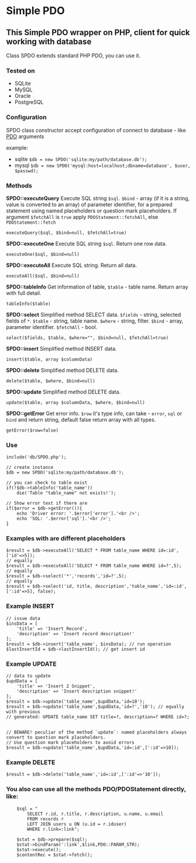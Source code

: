# Simple PDO

## This Simple PDO wrapper on PHP, client for quick working with database
Class SPDO extends standard PHP PDO, you can use it. 

### Tested on
- SQLite
- MySQL
- Oracle
- PostgreSQL


### Configuration
SPDO class constructor accept configuration of connect to database - like [PDO](http://php.net/manual/en/pdo.construct.php) arguments


example:
- sqlite `$db = new SPDO('sqlite:my/path/database.db');`
- mysql `$db = new SPDO('mysql:host=localhost;dbname=database', $user, $passwd);`


### Methods

**SPDO::executeQuery**
Execute SQL string `$sql`. `$bind` - array (if it is a string, value is converted to an array) of parameter identifier, for a prepared statement using named placeholders or question mark placeholders. If argument `$fetchAll` is `true` apply `PDOStatement::fetchAll`, else `PDOStatement::fetch`
```
executeQuery($sql, $bind=null, $fetchAll=true)
```

**SPDO::executeOne**
Execute SQL string `$sql`. Return one row data. 
```
executeOne($sql, $bind=null)
```

**SPDO::executeAll**
Execute SQL string. Return all data.
```
executeAll($sql, $bind=null)
```

**SPDO::tableInfo**
Get information of table, `$table` - table name. Return array with full detail.
```
tableInfo($table) 
```

**SPDO::select**
Simplified method SELECT data. `$fields` - string, selected fields of `*`. `$table` - string, table name. `$where` - string, filter. `$bind` - array, parameter identifier. `$fetchAll` - bool. 
```
select($fields, $table, $where="", $bind=null, $fetchAll=true)
```

**SPDO::insert**
Simplified method INSERT data.
```
insert($table, array $columnData)
```

**SPDO::delete**
Simplified method DELETE data.
```
delete($table, $where, $bind=null)
```

**SPDO::update**
Simplified method DELETE data.
```
update($table, array $columnData, $where, $bind=null)
```

**SPDO::getError**
Get error info. `$row` it's type info, can take - `error`, `sql` or `bind` and return string, default false return array with all types.
```
getError($row=false)
```


### Use
```
include('db/SPDO.php');

// create instance
$db = new SPDO('sqlite:my/path/database.db');

// you can check to table exist
if(!$db->tableInfo('table_name'))
    die('Table "table_name" not exists!');
    
// Show error text if there are
if($error = $db->getError()){
    echo 'Driver error: '.$error['error'].'<br />';
    echo 'SQL: '.$error['sql'].'<br />';
}
```

### Examples with are different placeholders
```
$result = $db->executeAll('SELECT * FROM table_name WHERE id=:id',['id'=>5]);
// equally
$result = $db->executeAll('SELECT * FROM table_name WHERE id=?',5);
// equally
$result = $db->select('*','records','id=?',5);
// equally
$result = $db->select('id, title, description','table_name','id=:id',[':id'=>5], false);
```

### Example INSERT
```
// issue data
$insData = [
    'title' => 'Insert Record',
    'description' => 'Insert record description!'
];
$result = $db->insert('table_name', $insData); // run operation
$lastInsertId = $db->lastInsertId(); // get insert id
```

### Example UPDATE
```
// data to update
$updData = [
    'title' => 'Insert 2 Snippet',
    'description' => 'Insert description snippet!'
];
$result = $db->update('table_name',$updData,'id=10');
$result = $db->update('table_name',$updData,'id=?','10'); // equally with previous
// generated: UPDATE table_name SET title=?, description=? WHERE id=?;


// BEWARE! peculiar of the method `update`: named placeholders always convert to question mark placeholders. 
// Use question mark placeholders to avoid errors
$result = $db->update('table_name',$updData,'id=:id',[':id'=>10]);
```

### Example DELETE
```
$result = $db->delete('table_name','id=:id',[':id'=>'10']);
```



### You also can use all the methods PDO/PDOStatement directly, like:
```
    $sql = "
        SELECT r.id, r.title, r.description, u.name, u.email
        FROM records r
        LEFT JOIN users u ON (u.id = r.iduser)
        WHERE r.link=:link";

    $stat = $db->prepare($sql);
    $stat->bindParam(':link',$link,PDO::PARAM_STR);
    $stat->execute();
    $contentRec = $stat->fetch();
```


